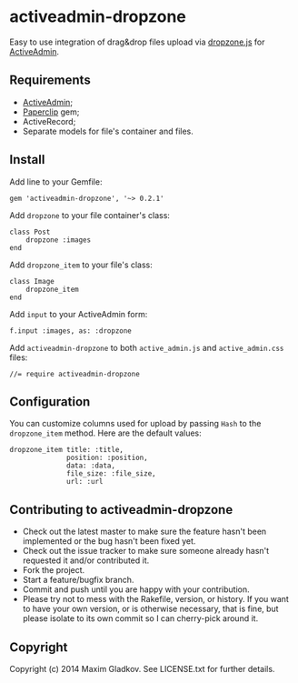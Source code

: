 # activeadmin-dropzone

Easy to use integration of drag&drop files upload via [dropzone.js](http://www.dropzonejs.com) for [ActiveAdmin](http://www.activeadmin.info).

## Requirements

* [ActiveAdmin](http://www.activeadmin.info);
* [Paperclip](https://github.com/thoughtbot/paperclip) gem;
* ActiveRecord;
* Separate models for file's container and files.

## Install

Add line to your Gemfile:

    gem 'activeadmin-dropzone', '~> 0.2.1'

Add `dropzone` to your file container's class: 

    class Post
        dropzone :images
    end

Add `dropzone_item` to your file's class:

    class Image
        dropzone_item
    end

Add `input` to your ActiveAdmin form:

    f.input :images, as: :dropzone
 
Add `activeadmin-dropzone` to both `active_admin.js` and `active_admin.css` files:

    //= require activeadmin-dropzone

## Configuration

You can customize columns used for upload by passing `Hash` to the `dropzone_item` method. Here are the default values:

    dropzone_item title: :title, 
                  position: :position, 
                  data: :data, 
                  file_size: :file_size, 
                  url: :url

## Contributing to activeadmin-dropzone
 
* Check out the latest master to make sure the feature hasn't been implemented or the bug hasn't been fixed yet.
* Check out the issue tracker to make sure someone already hasn't requested it and/or contributed it.
* Fork the project.
* Start a feature/bugfix branch.
* Commit and push until you are happy with your contribution.
* Please try not to mess with the Rakefile, version, or history. If you want to have your own version, or is otherwise necessary, that is fine, but please isolate to its own commit so I can cherry-pick around it.

## Copyright

Copyright (c) 2014 Maxim Gladkov. See LICENSE.txt for
further details.